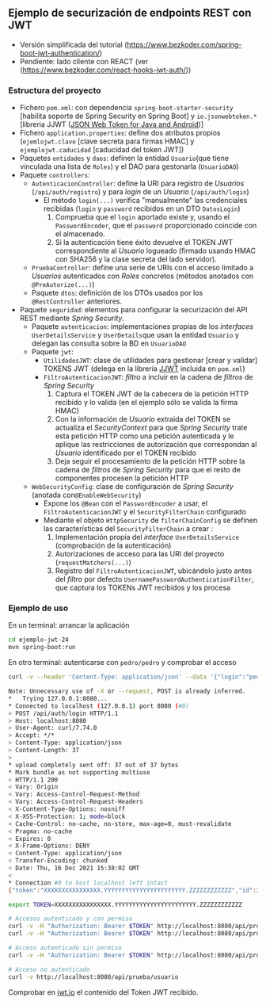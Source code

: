 ## Ejemplo de securización de endpoints REST con JWT



* Versión simplificada del tutorial (https://www.bezkoder.com/spring-boot-jwt-authentication/)
* Pendiente: lado cliente con REACT (ver (https://www.bezkoder.com/react-hooks-jwt-auth/))

### Estructura del proyecto

* Fichero `pom.xml`: con dependencia `spring-boot-starter-security` [habilita soporte de Spring Security en Spring Boot] y `io.jsonwebtoken.*` [libreria JJWT ([JSON Web Token for Java and Android](https://github.com/jwtk/jjwt))]
* Fichero `application.properties`: define dos atributos propios (`ejemlojwt.clave` [clave secreta para firmas HMAC] y `ejemplojwt.caducidad` [caducidad del token JWT])
* Paquetes `entidades` y  `daos`:  definen la entidad `Usuario`(que tiene vinculada una lista de `Roles`) y el DAO para gestonarla (`UsuarioDAO`)
* Paquete `controllers`: 
  - `AutenticacionController`: define la URI para registro de _Usuarios_ (`/api/auth/registro`) y para _login_ de un _Usuario_ (`/api/auth/login`)
     - El método `login(...)` verifica "manualmente" las credenciales recibidas (`login` y `password` recibidos en un DTO `DatosLogin`)
        1. Comprueba que el `login` aportado existe y, usando el `PasswordEncoder`,  que el `password` proporcionado coincide con el almacenado. 
        2. Si la autenticación tiene éxito devuelve el TOKEN JWT correspondiente al _Usuario_ logueado (firmado usando HMAC con SHA256 y la clase secreta del lado servidor). 
  - `PruebaController`: define una serie de URIs con el acceso limitado a _Usuarios_ autenticados con  _Roles_ concretos (métodos anotados con `@PreAutorize(...)`)
  - Paquete `dtos`: definición de los DTOs usados por los `@RestController` anteriores.
* Paquete `seguridad`: elementos para configurar la securización del API REST mediante _Spring Security_.
  - Paquete `autenticacion`: implementaciones propias de los _interfaces_ `UserDetailsService` y `UserDetails`que usan la entidad `Usuario` y delegan las consulta sobre la BD en `UsuarioDAO`
  - Paquete `jwt`:
      - `UtilidadesJWT`: clase de utilidades para gestionar [crear y validar] TOKENS JWT (delega en la librería [JJWT](https://github.com/jwtk/jjwt) incluida en `pom.xml`) 
      - `FiltroAutenticacionJWT`: _filtro_ a incluir en la cadena de _filtros_ de _Spring Security_
         1. Captura el TOKEN JWT de la cabecera de la petición HTTP recibido y  lo valida (en el ejemplo sólo se valida la firma HMAC)
         2. Con la información de _Usuario_ extraida del TOKEN se actualiza el _SecurityContext_ para que _Spring Security_ trate esta petición HTTP como una petición autenticada y le aplique las restricciones de autorización que correspondan al _Usuario_ identificado por el TOKEN recibido
         3. Deja seguir el procesamiento de la petición HTTP sobre la cadena de _filtros_ de _Spring Security_ para que el resto de componentes procesen la petición HTTP
  - `WebSecurityConfig`: clase de configuración de _Spring Security_ (anotada con`@EnableWebSecurity`)
      - Expone los `@Bean` con el `PasswordEncoder` a usar, el `FiltroAutenticacionJWT` y el `SecurityFilterChain` configurado
      - Mediante el objeto `HttpSecurity` de `filterChainConfig` se definen las características del `SecurityFilterChain`  a crear :
         1. Implementación propia del _interface_ `UserDetailsService` (comprobación de la autenticación)
         2. Autorizaciones de acceso para las URI del proyecto (`requestMatchers(...)`)
         3. Registro del `FiltroAutenticacionJWT`, ubicándolo justo antes del _filtro_  por defecto `UsernamePasswordAuthenticationFilter`, que captura los TOKENs JWT recibidos y los  procesa
         


### Ejemplo de uso


En un terminal: arrancar la aplicación
```sh
cd ejemplo-jwt-24
mvn spring-boot:run
```

En otro terminal: autenticarse con `pedro/pedro` y comprobar el acceso
```sh
curl -v --header 'Content-Type: application/json' --data '{"login":"pedro", "password":"pedro"}' --request POST  http://localhost:8080/api/auth/login

Note: Unnecessary use of -X or --request, POST is already inferred.
*   Trying 127.0.0.1:8080...
* Connected to localhost (127.0.0.1) port 8080 (#0)
> POST /api/auth/login HTTP/1.1
> Host: localhost:8080
> User-Agent: curl/7.74.0
> Accept: */*
> Content-Type: application/json
> Content-Length: 37
> 
* upload completely sent off: 37 out of 37 bytes
* Mark bundle as not supporting multiuse
< HTTP/1.1 200 
< Vary: Origin
< Vary: Access-Control-Request-Method
< Vary: Access-Control-Request-Headers
< X-Content-Type-Options: nosniff
< X-XSS-Protection: 1; mode=block
< Cache-Control: no-cache, no-store, max-age=0, must-revalidate
< Pragma: no-cache
< Expires: 0
< X-Frame-Options: DENY
< Content-Type: application/json
< Transfer-Encoding: chunked
< Date: Thu, 16 Dec 2021 15:38:02 GMT
< 
* Connection #0 to host localhost left intact
{"token":"XXXXXXXXXXXXXXXX.YYYYYYYYYYYYYYYYYYYYYYY.ZZZZZZZZZZZZ","id":3,"login":"pedro","roles":["ROLE_GERENTE","ROLE_USUARIO"]}

export TOKEN=XXXXXXXXXXXXXXXX.YYYYYYYYYYYYYYYYYYYYYYY.ZZZZZZZZZZZZ

# Accesos autenticado y con permiso
curl -v -H "Authorization: Bearer $TOKEN" http://localhost:8080/api/prueba/usuario
curl -v -H "Authorization: Bearer $TOKEN" http://localhost:8080/api/prueba/gerente

# Acceso autenticado sin permiso
curl -v -H "Authorization: Bearer $TOKEN" http://localhost:8080/api/prueba/administrador

# Acceso no autenticado
curl -v http://localhost:8080/api/prueba/usuario
```

Comprobar en [jwt.io](https://jwt.io/) el contenido del Token JWT recibido.
